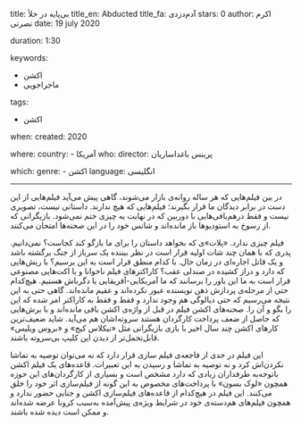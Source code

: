 
title: بی‌پایه در خلأ
title_en: Abducted 
title_fa: آدم‌دزدی
stars: 0
author: اکرم نصرتی 
date: 19 july 2020

duration: 1:30

keywords:
  - اکشن
  - ماجراجویی

tags:
  - اکشن

when:
  created: 2020

where:
  country:
    - آمریکا
who:
  director: پرینس باغداساریان 

which:
  genre:
    - اکشن
  language: انگلیسی

---

در بین فیلم‌هایی  که هر ساله روانه‌ی بازار می‌شوند، گاهی پیش می‌آید فیلم‌هایی از این دست در برابر دیدگان ما قرار بگیرند؛ فیلم‌هایی که هیچ ندارند. داستانی نیست، تصویری نیست و فقط درهم‌بافی‌هایی با دوربین که در نهایت به چیزی ختم نمی‌شود. بازیگرانی که از رسوخ به استودیوها باز مانده‌اند و شانس خود را در این صحنه‌ها امتحان می‌کنند. 

فیلم چیزی ندارد. «پلات»ی که بخواهد داستان را برای ما بازگو کند کجاست؟ نمی‌دانیم. پدری که با همان چند شات اولیه قرار است در نظر بیننده یک سرباز از جنگ برگشته باشد و یک قاتل اجاره‌ای در زمان حال. با کدام منطق قرار است به این برسیم؟ با ریش‌هایی که دارد و دراز کشیده در صندلی عقب؟  کاراکترهای فیلم ناخوانا و با اکت‌هایی مصنوعی قرار است به ما این باور را برسانند که ما آمریکایی-آفریقایی یا دگرباش هستیم. هیچ‌کدام حتی از مرحله‌ی پردازش ذهن نویسنده عبور نکرده‌اند و عقیم مانده‌اند. گاهی حتی به این نتیجه می‌رسیم که حتی دیالوگی هم وجود ندارد و فقط و فقط به کاراکتر امر شده که این را بگو و آن را. صحنه‌های اکشن فیلم در قبل از واژه‌ی اکشن باقی مانده‌اند و با برش‌هایی که حاصل از ضعف پرداخت کارگردان هستند سروته‌اشان هم می‌آید. شاید ضعیف‌ترین کارهای اکشن چند سال اخیر با بازی بازیگرانی مثل «نیکلاس کیج» و «بروس ویلیس» قابل‌تحمل‌تر از دیدن این کلیپ بی‌سرو‌ته باشند. 

این فیلم در حدی از فاجعه‌ی فیلم سازی قرار دارد که نه می‌توان توصیه به تماشا نکردن‌اش کرد و نه توصیه به تماشا و رسیدن به این تعبیرات. قاعده‌های یک فیلم اکشن با‌توجه‌به طرفداران زیادی که دارد مشخص است و بسیاری از کارگردان‌های این حوزه همچون «لوک بسون» با پرداخت‌های مخصوص‌ به‌ این گونه از فیلم‌سازی اثر خود را خلق می‌کنند. این فیلم در هیچ‌کدام از قاعده‌های فیلم‌سازی اکشن و جنایی حضور ندارد و همچون فیلم‌های هم‌دسته‌ی خود در شرایط ویژه‌‌ی پیش‌آمده به‌سبب کرونا عرضه شده‌اند و ممکن است دیده شده باشند.